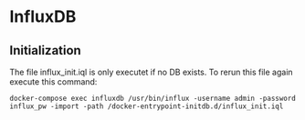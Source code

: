 # InfluxDB

## Initialization

The file influx_init.iql is only executet if no DB exists. To rerun this file again execute this command:

~~~~
docker-compose exec influxdb /usr/bin/influx -username admin -password influx_pw -import -path /docker-entrypoint-initdb.d/influx_init.iql
~~~~
